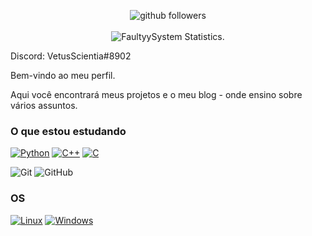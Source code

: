 <p align="center">
    <img src="https://img.shields.io/github/followers/FaultyySystem?label=Follow%20Me&style=social" alt="github followers" /><br>
    <br>
    <img src="https://github-readme-stats.vercel.app/api/top-langs/?username=FaultyySystem&layout=compact&theme=dark" alt="FaultyySystem Statistics." />

</p>

Discord: VetusScientia#8902

Bem-vindo ao meu perfil.

Aqui você encontrará meus projetos e o meu blog - onde ensino sobre vários assuntos.

### O que estou estudando

[![Python](https://img.shields.io/badge/python-black?style=for-the-badge&logo=python)](https://github.com/FaultyySystem)
[![C++](https://img.shields.io/badge/c++-black?style=for-the-badge&logo=cplusplus)](https://github.com/FaultyySystem)
[![C](https://img.shields.io/badge/c-black?style=for-the-badge&logo=c)](https://github.com/FaultyySystem)

![Git](https://img.shields.io/badge/-Git-000000?style=for-the-badge&logo=git&logoColor=F05032)
![GitHub](https://img.shields.io/badge/-GitHub-000000?style=for-the-badge&logo=github&logoColor=fff)

### OS
[![Linux](https://img.shields.io/badge/linux-black?style=for-the-badge&logo=Linux)](https://github.com/FaultyySystem)
[![Windows](https://img.shields.io/badge/Windows-black?style=for-the-badge&logo=Windows)](https://github.com/FaultyySystem)
